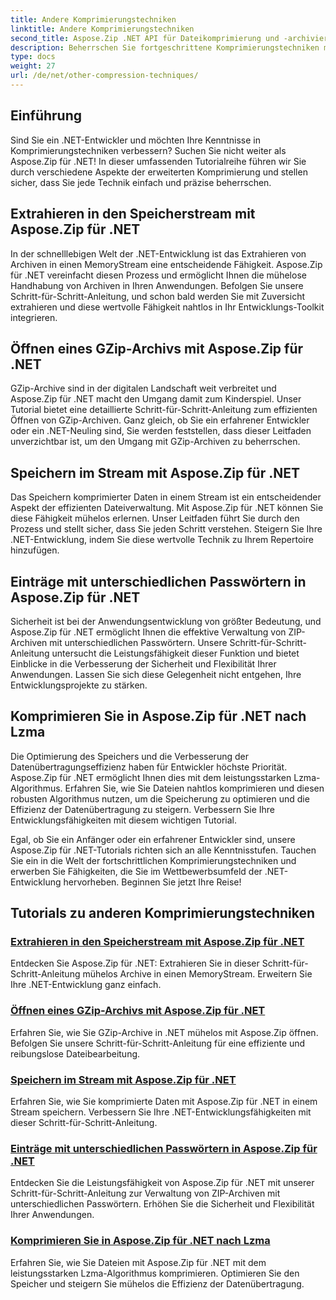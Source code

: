 ```yaml
---
title: Andere Komprimierungstechniken
linktitle: Andere Komprimierungstechniken
second_title: Aspose.Zip .NET API für Dateikomprimierung und -archivierung
description: Beherrschen Sie fortgeschrittene Komprimierungstechniken mit Aspose.Zip. Erweitern Sie Ihre Entwicklungskompetenzen, vom Extrahieren in den Speicherstream bis zur Speicheroptimierung mit Lzma-Komprimierung.
type: docs
weight: 27
url: /de/net/other-compression-techniques/
---
```


## Einführung

Sind Sie ein .NET-Entwickler und möchten Ihre Kenntnisse in Komprimierungstechniken verbessern? Suchen Sie nicht weiter als Aspose.Zip für .NET! In dieser umfassenden Tutorialreihe führen wir Sie durch verschiedene Aspekte der erweiterten Komprimierung und stellen sicher, dass Sie jede Technik einfach und präzise beherrschen.

## Extrahieren in den Speicherstream mit Aspose.Zip für .NET

In der schnelllebigen Welt der .NET-Entwicklung ist das Extrahieren von Archiven in einen MemoryStream eine entscheidende Fähigkeit. Aspose.Zip für .NET vereinfacht diesen Prozess und ermöglicht Ihnen die mühelose Handhabung von Archiven in Ihren Anwendungen. Befolgen Sie unsere Schritt-für-Schritt-Anleitung, und schon bald werden Sie mit Zuversicht extrahieren und diese wertvolle Fähigkeit nahtlos in Ihr Entwicklungs-Toolkit integrieren.

## Öffnen eines GZip-Archivs mit Aspose.Zip für .NET

GZip-Archive sind in der digitalen Landschaft weit verbreitet und Aspose.Zip für .NET macht den Umgang damit zum Kinderspiel. Unser Tutorial bietet eine detaillierte Schritt-für-Schritt-Anleitung zum effizienten Öffnen von GZip-Archiven. Ganz gleich, ob Sie ein erfahrener Entwickler oder ein .NET-Neuling sind, Sie werden feststellen, dass dieser Leitfaden unverzichtbar ist, um den Umgang mit GZip-Archiven zu beherrschen.

## Speichern im Stream mit Aspose.Zip für .NET

Das Speichern komprimierter Daten in einem Stream ist ein entscheidender Aspekt der effizienten Dateiverwaltung. Mit Aspose.Zip für .NET können Sie diese Fähigkeit mühelos erlernen. Unser Leitfaden führt Sie durch den Prozess und stellt sicher, dass Sie jeden Schritt verstehen. Steigern Sie Ihre .NET-Entwicklung, indem Sie diese wertvolle Technik zu Ihrem Repertoire hinzufügen.

## Einträge mit unterschiedlichen Passwörtern in Aspose.Zip für .NET

Sicherheit ist bei der Anwendungsentwicklung von größter Bedeutung, und Aspose.Zip für .NET ermöglicht Ihnen die effektive Verwaltung von ZIP-Archiven mit unterschiedlichen Passwörtern. Unsere Schritt-für-Schritt-Anleitung untersucht die Leistungsfähigkeit dieser Funktion und bietet Einblicke in die Verbesserung der Sicherheit und Flexibilität Ihrer Anwendungen. Lassen Sie sich diese Gelegenheit nicht entgehen, Ihre Entwicklungsprojekte zu stärken.

## Komprimieren Sie in Aspose.Zip für .NET nach Lzma

Die Optimierung des Speichers und die Verbesserung der Datenübertragungseffizienz haben für Entwickler höchste Priorität. Aspose.Zip für .NET ermöglicht Ihnen dies mit dem leistungsstarken Lzma-Algorithmus. Erfahren Sie, wie Sie Dateien nahtlos komprimieren und diesen robusten Algorithmus nutzen, um die Speicherung zu optimieren und die Effizienz der Datenübertragung zu steigern. Verbessern Sie Ihre Entwicklungsfähigkeiten mit diesem wichtigen Tutorial.

Egal, ob Sie ein Anfänger oder ein erfahrener Entwickler sind, unsere Aspose.Zip für .NET-Tutorials richten sich an alle Kenntnisstufen. Tauchen Sie ein in die Welt der fortschrittlichen Komprimierungstechniken und erwerben Sie Fähigkeiten, die Sie im Wettbewerbsumfeld der .NET-Entwicklung hervorheben. Beginnen Sie jetzt Ihre Reise!
## Tutorials zu anderen Komprimierungstechniken
### [Extrahieren in den Speicherstream mit Aspose.Zip für .NET](./extract-to-memory-stream/)
Entdecken Sie Aspose.Zip für .NET: Extrahieren Sie in dieser Schritt-für-Schritt-Anleitung mühelos Archive in einen MemoryStream. Erweitern Sie Ihre .NET-Entwicklung ganz einfach.
### [Öffnen eines GZip-Archivs mit Aspose.Zip für .NET](./open-gzip-archive/)
Erfahren Sie, wie Sie GZip-Archive in .NET mühelos mit Aspose.Zip öffnen. Befolgen Sie unsere Schritt-für-Schritt-Anleitung für eine effiziente und reibungslose Dateibearbeitung.
### [Speichern im Stream mit Aspose.Zip für .NET](./save-to-stream/)
Erfahren Sie, wie Sie komprimierte Daten mit Aspose.Zip für .NET in einem Stream speichern. Verbessern Sie Ihre .NET-Entwicklungsfähigkeiten mit dieser Schritt-für-Schritt-Anleitung.
### [Einträge mit unterschiedlichen Passwörtern in Aspose.Zip für .NET](./entries-with-different-passwords/)
Entdecken Sie die Leistungsfähigkeit von Aspose.Zip für .NET mit unserer Schritt-für-Schritt-Anleitung zur Verwaltung von ZIP-Archiven mit unterschiedlichen Passwörtern. Erhöhen Sie die Sicherheit und Flexibilität Ihrer Anwendungen. 
### [Komprimieren Sie in Aspose.Zip für .NET nach Lzma](./compress-to-lzma/)
Erfahren Sie, wie Sie Dateien mit Aspose.Zip für .NET mit dem leistungsstarken Lzma-Algorithmus komprimieren. Optimieren Sie den Speicher und steigern Sie mühelos die Effizienz der Datenübertragung.